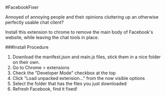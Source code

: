 #FacebookFixer

Annoyed of annoying people and their opinions cluttering up an otherwise perfectly usable chat client?

Install this extension to chrome to remove the main body of Facebook's website, while leaving the chat tools in place.

###Install Procedure

1. Download the manifest.json and main.js files, stick them in a nice folder on their own.
2. Go to Chrome > extensions
3. Check the "Developer Mode" checkbox at the top
4. Click "Load unpacked extension..." from the now visible options
5. Select the folder that has the files you just downloaded
6. Refresh Facebook, find it fixed!